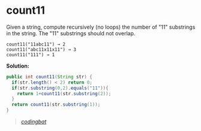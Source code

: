 # count11

Given a string, compute recursively (no loops) the number of "11" substrings in the string. The "11" substrings should not overlap.

```
count11("11abc11") → 2
count11("abc11x11x11") → 3
count11("111") → 1
```

**Solution:**

```java
public int count11(String str) {
  if(str.length() < 2) return 0;
  if(str.substring(0,2).equals("11")){
    return 1+count11(str.substring(2));
  }
  return count11(str.substring(1));
}
```

> _[codingbat](https://codingbat.com/prob/p167015)_